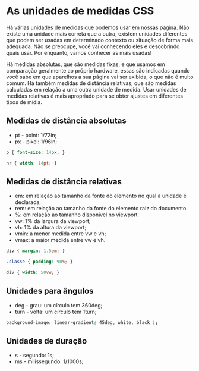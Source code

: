 # As unidades de medidas CSS 

Há várias unidades de medidas que podemos usar em nossas página. Não existe uma unidade mais correta que a outra, existem unidades diferentes que podem ser usadas em determinado contexto ou situação de forma mais adequada. Não se preocupe, você vai conhecendo eles e descobrindo quais usar. Por enquanto, vamos conhecer as mais usadas!
 
Há medidas absolutas, que são medidas fixas, e que usamos em comparação geralmente ao próprio hardware, essas são indicadas quando você sabe em que aparelhos a sua página vai ser exibida, o que não é muito comum. Há também medidas de distância relativas, que são medidas calculadas em relação a uma outra unidade de medida. Usar unidades de medidas relativas é mais apropriado para se obter ajustes em diferentes tipos de mídia.

## Medidas de distância absolutas
- pt - point: 1/72in;
- px - pixel: 1/96in;

``` css
p { font-size: 14px; }
```

``` css
hr { width: 14pt; } 
```

## Medidas de distância relativas
- em: em relação ao tamanho da fonte do elemento no qual a unidade é declarada;
- rem: em relação ao tamanho da fonte do elemento raiz do documento.
- %: em relação ao tamanho disponível no viewport
- vw: 1% da largura da viewport;
- vh: 1% da altura da viewport;
- vmin: a menor medida entre vw e vh;
- vmax: a maior medida entre vw e vh.

``` css
div { margin: 1.5em; } 
```

``` css
.classe { padding: 90%; }
```

``` css
div { width: 50vw; }
```

## Unidades para ângulos
- deg - grau: um círculo tem 360deg;
- turn - volta: um círculo tem 1turn;

``` css
background-image: linear-gradient( 45deg, white, black );
```

## Unidades de duração
- s - segundo: 1s;
- ms - milissegundo: 1/1000s;
